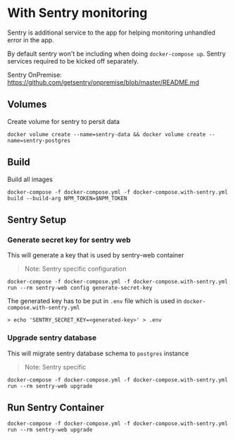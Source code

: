 # With Sentry monitoring

Sentry is additional service to the app for helping monitoring unhandled error in the app.

By default sentry won't be including when doing `docker-compose up`.
Sentry services required to be kicked off separately.

Sentry OnPremise:
https://github.com/getsentry/onpremise/blob/master/README.md
## Volumes
Create volume for sentry to persit data

```shell
docker volume create --name=sentry-data && docker volume create --name=sentry-postgres
```

## Build

Build all images

```shell
docker-compose -f docker-compose.yml -f docker-compose.with-sentry.yml build --build-arg NPM_TOKEN=$NPM_TOKEN
```


## Sentry Setup

### Generate secret key for sentry web
This will generate a key that is used by sentry-web container
> Note: Sentry specific configuration

```shell
docker-compose -f docker-compose.yml -f docker-compose.with-sentry.yml run --rm sentry-web config generate-secret-key
```

The generated key has to be put in `.env` file which is used in `docker-compose.with-sentry.yml`

```shell
> echo 'SENTRY_SECRET_KEY=<generated-key>' > .env
```


### Upgrade sentry database
This will migrate sentry database schema to `postgres` instance
> Note: Sentry specific

```shell
docker-compose -f docker-compose.yml -f docker-compose.with-sentry.yml run --rm sentry-web upgrade
```


## Run Sentry Container

```shell
docker-compose -f docker-compose.yml -f docker-compose.with-sentry.yml run --rm sentry-web upgrade
```
